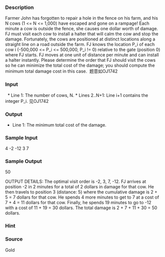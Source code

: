 
### Description
Farmer John has forgotten to repair a hole in the fence on his farm, and his N cows (1 <= N <= 1,000) have escaped and gone on a rampage! Each minute a cow is outside the fence, she causes one dollar worth of damage. FJ must visit each cow to install a halter that will calm the cow and stop the damage. Fortunately, the cows are positioned at distinct locations along a straight line on a road outside the farm. FJ knows the location P_i of each cow i (-500,000 <= P_i <= 500,000, P_i != 0) relative to the gate (position 0) where FJ starts. FJ moves at one unit of distance per minute and can install a halter instantly. Please determine the order that FJ should visit the cows so he can minimize the total cost of the damage; you should compute the minimum total damage cost in this case. 
题意如OJ1742
### Input
  * Line 1: The number of cows, N. * Lines 2..N+1: Line i+1 contains the integer P_i. 
见OJ1742
### Output
* Line 1: The minimum total cost of the damage. 
### Sample Input
4
-2
-12
3
7


### Sample Output
50

 OUTPUT DETAILS: The optimal visit order is -2, 3, 7, -12. FJ arrives at position -2 in 2 minutes for a total of 2 dollars in damage for that cow. He then travels to position 3 (distance: 5) where the cumulative damage is 2 + 5 = 7 dollars for that cow. He spends 4 more minutes to get to 7 at a cost of 7 + 4 = 11 dollars for that cow. Finally, he spends 19 minutes to go to -12 with a cost of 11 + 19 = 30 dollars. The total damage is 2 + 7 + 11 + 30 = 50 dollars. 



### Hint

### Source
Gold